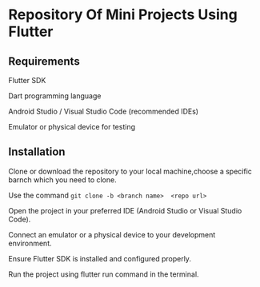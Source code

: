 # Repository Of Mini Projects Using Flutter
## Requirements
 Flutter SDK
 
 Dart programming language
 
 Android Studio / Visual Studio Code (recommended IDEs)
 
 Emulator or physical device for testing


## Installation
 Clone or download the repository to your local machine,choose a specific barnch which you need to clone.
 
 Use the command   ` git clone -b <branch name>  <repo url> `
 
 Open the project in your preferred IDE (Android Studio or Visual Studio Code).
 
 Connect an emulator or a physical device to your development environment.
 
 Ensure Flutter SDK is installed and configured properly.
 
 Run the project using flutter run command in the terminal.
